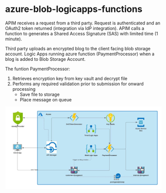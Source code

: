 # azure-blob-logicapps-functions


APIM receives a request from a third party. 
Request is authenticated and an OAuth2 token returned (integration via IdP integration). 
APIM calls a function to generates a Shared Access Signature (SAS) with limited time (1 minute). 

Third party uploads an encrypted blog to the client facing blob storage account. 
Logic Apps running azure function (PaymentProcessor) when a blog is added to Blob Storage Account. 

The funtion PaymentProcessor:
1) Retrieves encryption key from key vault and decrypt file
2) Performs any required validation prior to submission for onward processing
    - Save file to storage
    - Place message on queue

 ![alt text](architecture-design.jpeg)   